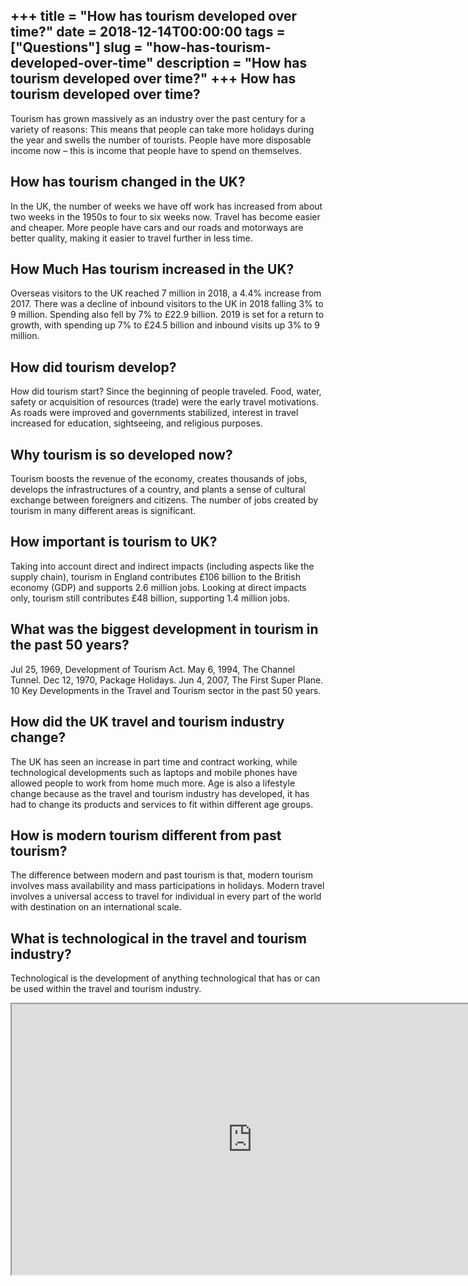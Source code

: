 +++
title = "How has tourism developed over time?"
date = 2018-12-14T00:00:00
tags = ["Questions"]
slug = "how-has-tourism-developed-over-time"
description = "How has tourism developed over time?"
+++
How has tourism developed over time?
------------------------------------

Tourism has grown massively as an industry over the past century for a variety of reasons: This means that people can take more holidays during the year and swells the number of tourists. People have more disposable income now – this is income that people have to spend on themselves.

How has tourism changed in the UK?
----------------------------------

In the UK, the number of weeks we have off work has increased from about two weeks in the 1950s to four to six weeks now. Travel has become easier and cheaper. More people have cars and our roads and motorways are better quality, making it easier to travel further in less time.

How Much Has tourism increased in the UK?
-----------------------------------------

Overseas visitors to the UK reached 7 million in 2018, a 4.4% increase from 2017. There was a decline of inbound visitors to the UK in 2018 falling 3% to 9 million. Spending also fell by 7% to £22.9 billion. 2019 is set for a return to growth, with spending up 7% to £24.5 billion and inbound visits up 3% to 9 million.

How did tourism develop?
------------------------

How did tourism start? Since the beginning of people traveled. Food, water, safety or acquisition of resources (trade) were the early travel motivations. As roads were improved and governments stabilized, interest in travel increased for education, sightseeing, and religious purposes.

Why tourism is so developed now?
--------------------------------

Tourism boosts the revenue of the economy, creates thousands of jobs, develops the infrastructures of a country, and plants a sense of cultural exchange between foreigners and citizens. The number of jobs created by tourism in many different areas is significant.

How important is tourism to UK?
-------------------------------

Taking into account direct and indirect impacts (including aspects like the supply chain), tourism in England contributes £106 billion to the British economy (GDP) and supports 2.6 million jobs. Looking at direct impacts only, tourism still contributes £48 billion, supporting 1.4 million jobs.

What was the biggest development in tourism in the past 50 years?
-----------------------------------------------------------------

Jul 25, 1969, Development of Tourism Act. May 6, 1994, The Channel Tunnel. Dec 12, 1970, Package Holidays. Jun 4, 2007, The First Super Plane. 10 Key Developments in the Travel and Tourism sector in the past 50 years.

How did the UK travel and tourism industry change?
--------------------------------------------------

The UK has seen an increase in part time and contract working, while technological developments such as laptops and mobile phones have allowed people to work from home much more. Age is also a lifestyle change because as the travel and tourism industry has developed, it has had to change its products and services to fit within different age groups.

How is modern tourism different from past tourism?
--------------------------------------------------

The difference between modern and past tourism is that, modern tourism involves mass availability and mass participations in holidays. Modern travel involves a universal access to travel for individual in every part of the world with destination on an international scale.

What is technological in the travel and tourism industry?
---------------------------------------------------------

Technological is the development of anything technological that has or can be used within the travel and tourism industry.

<iframe allow="accelerometer; autoplay; clipboard-write; encrypted-media; gyroscope; picture-in-picture" allowfullscreen="" class="__youtube_prefs__  epyt-is-override  no-lazyload" data-no-lazy="1" data-origheight="433" data-origwidth="770" data-skipgform_ajax_framebjll="" height="433" id="_ytid_95740" loading="lazy" src="https://www.youtube.com/embed/afE2F4zc4V4?enablejsapi=1&autoplay=0&cc_load_policy=0&cc_lang_pref=&iv_load_policy=1&loop=0&modestbranding=0&rel=1&fs=1&playsinline=0&autohide=2&theme=dark&color=red&controls=1&" title="YouTube player" width="770"></iframe>